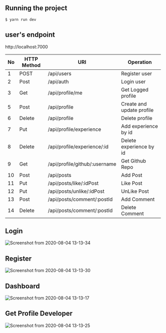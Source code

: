 ## Running the project

    $ yarn run dev

## user's endpoint
http://localhost:7000

| No  | HTTP Method | URI                                           | Operation                 |
| --- | ----------- | ---------------------                         | ------------------------- |
| 1   | POST        | /api/users                                    | Register user             |
| 2   | Post        | /api/auth                                     | Login user                |
| 3   | Get         | /api/profile/me                               | Get Logged profile        |
| 5   | Post        | /api/profile                                  | Create and update profile |
| 6   | Delete      | /api/profile                                  | Delete profile            |
| 7   | Put         | /api/profile/experience                       | Add experience by id      |
| 8   | Delete      | /api/profile/experience/:id                   | Delete experience by id   |
| 9   | Get         | /api/profile/github/:username                 | Get Github Repo           |
| 10  | Post        | /api/posts                                    | Add Post                  |
| 11  | Put         | /api/posts/like/:idPost                       | Like Post                 |
| 12  | Put         | /api/posts/unlike/:idPost                     | UnLike Post               |
| 13  | Post        | /api/posts/comment/:postId                    | Add Comment               |
| 14  | Delete      | /api/posts/comment/:postId                    | Delete Comment            |


## Login
![Screenshot from 2020-08-04 13-13-34](https://user-images.githubusercontent.com/68315330/89264026-723a9a80-d65c-11ea-97b2-4bf41682b9a2.png)

## Register
![Screenshot from 2020-08-04 13-13-30](https://user-images.githubusercontent.com/68315330/89264164-a910b080-d65c-11ea-9707-5332c2b6c331.png)

## Dashboard 
![Screenshot from 2020-08-04 13-13-17](https://user-images.githubusercontent.com/68315330/89264248-ce052380-d65c-11ea-8310-26a53917c851.png)

## Get Profile Developer
![Screenshot from 2020-08-04 13-13-25](https://user-images.githubusercontent.com/68315330/89264359-f856e100-d65c-11ea-8e41-26eb3404bd11.png)
















